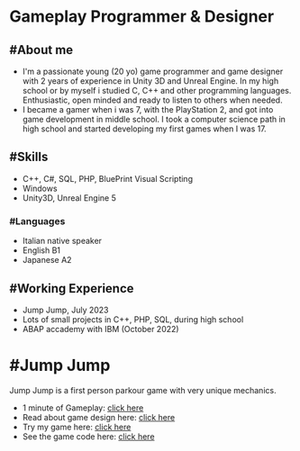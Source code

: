 # Gameplay Programmer & Designer


## #About me
- I'm a passionate young (20 yo) game programmer and game designer with 2 years of experience in Unity 3D and Unreal Engine. In my high school or by myself i studied C, C++ and other programming languages. Enthusiastic, open minded and ready to listen to others when needed.
- I became a gamer when i was 7, with the PlayStation 2, and got into game development in middle school. I took a computer science path in high school and started developing my first games when I was 17.

## #Skills
- C++, C#, SQL, PHP, BluePrint Visual Scripting
- Windows
- Unity3D, Unreal Engine 5

### #Languages
- Italian native speaker
- English B1
- Japanese A2

## #Working Experience
- Jump Jump, July 2023
- Lots of small projects in C++, PHP, SQL, during high school
- ABAP accademy with IBM (October 2022)

# #Jump Jump
Jump Jump is a first person parkour game with very unique mechanics.
- 1 minute of Gameplay: [click here](https://youtu.be/PvDKkf-1XQo)
- Read about game design here: [click here](https://giusepperotondo03.github.io/JumpJump_Project.github.io-/)
- Try my game here: [click here](https://giusepperotondo.itch.io/jump-jump)
- See the game code here: [click here](https://giusepperotondo03.github.io/JumpJumpCode.Github.io/)


